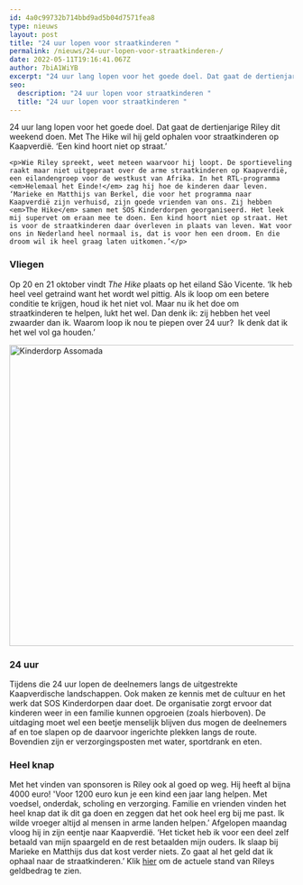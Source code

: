 ```yaml
---
id: 4a0c99732b714bbd9ad5b04d7571fea8
type: nieuws
layout: post
title: "24 uur lopen voor straatkinderen "
permalink: /nieuws/24-uur-lopen-voor-straatkinderen-/
date: 2022-05-11T19:16:41.067Z
author: 7biA1WiYB
excerpt: "24 uur lang lopen voor het goede doel. Dat gaat de dertienjarige Riley dit weekend doen. Met The Hike wil hij geld ophalen voor straatkinderen op Kaapverdië. ‘Een kind hoort niet op straat.’  "
seo:
  description: "24 uur lopen voor straatkinderen "
  title: "24 uur lopen voor straatkinderen "
---
```

24 uur lang lopen voor het goede doel. Dat gaat de dertienjarige Riley dit weekend doen. Met The Hike wil hij geld ophalen voor straatkinderen op Kaapverdië. ‘Een kind hoort niet op straat.’  

    <p>Wie Riley spreekt, weet meteen waarvoor hij loopt. De sportieveling raakt maar niet uitgepraat over de arme straatkinderen op Kaapverdië, een eilandengroep voor de westkust van Afrika. In het RTL-programma <em>Helemaal het Einde!</em> zag hij hoe de kinderen daar leven. ‘Marieke en Matthijs van Berkel, die voor het programma naar Kaapverdië zijn verhuisd, zijn goede vrienden van ons. Zij hebben <em>The Hike</em> samen met SOS Kinderdorpen georganiseerd. Het leek mij supervet om eraan mee te doen. Een kind hoort niet op straat. Het is voor de straatkinderen daar óverleven in plaats van leven. Wat voor ons in Nederland heel normaal is, dat is voor hen een droom. En die droom wil ik heel graag laten uitkomen.’</p>
<h3>Vliegen</h3>
<p>Op 20 en 21 oktober vindt <em>The Hike</em> plaats op het eiland São Vicente. ‘Ik heb heel veel getraind want het wordt wel pittig. Als ik loop om een betere conditie te krijgen, houd ik het niet vol. Maar nu ik het doe om straatkinderen te helpen, lukt het wel. Dan denk ik: zij hebben het veel zwaarder dan ik. Waarom loop ik nou te piepen over 24 uur?  Ik denk dat ik het wel vol ga houden.’</p>
<p><div class="media media-element-container media-default"><div id="file-534972" class="file file-image file-image-jpeg">

        
  
  <div class="content">
    <img alt="Kinderdorp Assomada" title="Foto: SOS-kinderdorpen" height="3633" width="5452" style="height: 534px; width: 800px;" class="media-element file-default" data-delta="1" src="https://original.sevendays.nl/sites/default/files/kinderdorp%20Assomada.jpg">  </div>

  
</div>
</div>
<h3>24 uur</h3>
<p>Tijdens die 24 uur lopen de deelnemers langs de uitgestrekte Kaapverdische landschappen. Ook maken ze kennis met de cultuur en het werk dat SOS Kinderdorpen daar doet. De organisatie zorgt ervoor dat kinderen weer in een familie kunnen opgroeien (zoals hierboven). De uitdaging moet wel een beetje menselijk blijven dus mogen de deelnemers af en toe slapen op de daarvoor ingerichte plekken langs de route. Bovendien zijn er verzorgingsposten met water, sportdrank en eten.</p>
<h3>Heel knap</h3>
<p>Met het vinden van sponsoren is Riley ook al goed op weg. Hij heeft al bijna 4000 euro! 'Voor 1200 euro kun je een kind een jaar lang helpen. Met voedsel, onderdak, scholing en verzorging. Familie en vrienden vinden het heel knap dat ik dit ga doen en zeggen dat het ook heel erg bij me past. Ik wilde vroeger altijd al mensen in arme landen helpen.’ Afgelopen maandag vloog hij in zijn eentje naar Kaapverdië. ‘Het ticket heb ik voor een deel zelf betaald van mijn spaargeld en de rest betaalden mijn ouders. Ik slaap bij Marieke en Matthijs dus dat kost verder niets. Zo gaat al het geld dat ik ophaal naar de straatkinderen.’ Klik <a href="https://www.sosthehike.nl/actie/riley-groeneveld" target="_top">hier</a> om de actuele stand van Rileys geldbedrag te zien.</p>  
